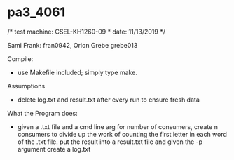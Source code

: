 # pa3_4061
/* test machine: CSEL-KH1260-09 * date: 11/13/2019 */
 
Sami Frank: fran0942, Orion Grebe grebe013

Compile:
- use Makefile included; simply type make. 

Assumptions
- delete log.txt and result.txt after every run to ensure fresh data


What the Program does:
- given a .txt file and a cmd line arg for number of consumers, create n consumers to divide up the work of counting the first letter in each word of the .txt file. put the result into a result.txt file and given the -p argument create a log.txt
